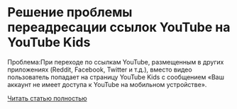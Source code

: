 # Решение проблемы переадресации ссылок YouTube на YouTube Kids



Проблема:При переходе по ссылкам YouTube, размещенным в других приложениях (Reddit, Facebook, Twitter и т.д.), вместо видео пользователь попадает на страницу YouTube Kids с сообщением «Ваш аккаунт не имеет доступа к YouTube на мобильном устройстве».

[Читать статью полностью](https://xyberbara.com/web/youtube-links-kids/)
